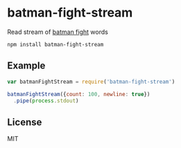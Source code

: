 # batman-fight-stream

Read stream of [batman fight](https://www.npmjs.org/package/batman-fight) words

```
npm install batman-fight-stream
```

## Example

``` js
var batmanFightStream = require('batman-fight-stream')

batmanFightStream({count: 100, newline: true})
  .pipe(process.stdout)
```

## License

MIT
